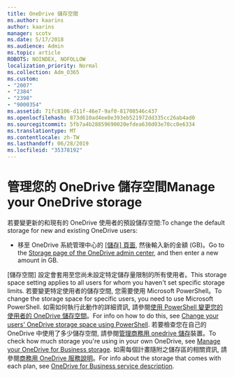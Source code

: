 ```yaml
---
title: OneDrive 儲存空間
ms.author: kaarins
author: kaarins
manager: scotv
ms.date: 5/17/2018
ms.audience: Admin
ms.topic: article
ROBOTS: NOINDEX, NOFOLLOW
localization_priority: Normal
ms.collection: Adm_O365
ms.custom:
- "2007"
- "2384"
- "2398"
- "9000354"
ms.assetid: 71fc8106-d11f-46e7-9af0-81708546c437
ms.openlocfilehash: 873d610ad4ee8e393eb521972dd335cc26ab4ad0
ms.sourcegitcommit: 5fb7a4b28859690020efdea630d03e70cc0e6334
ms.translationtype: MT
ms.contentlocale: zh-TW
ms.lasthandoff: 06/28/2019
ms.locfileid: "35378192"
---
```

# <a name="manage-your-onedrive-storage"></a><span data-ttu-id="d3ccb-102">管理您的 OneDrive 儲存空間</span><span class="sxs-lookup"><span data-stu-id="d3ccb-102">Manage your OneDrive storage</span></span>

<span data-ttu-id="d3ccb-103">若要變更新的和現有的 OneDrive 使用者的預設儲存空間:</span><span class="sxs-lookup"><span data-stu-id="d3ccb-103">To change the default storage for new and existing OneDrive users:</span></span>
  
- <span data-ttu-id="d3ccb-104">移至 OneDrive 系統管理中心的 [[儲存] 頁面](https://admin.onedrive.com/?v=StorageSettings), 然後輸入新的金額 (GB)。</span><span class="sxs-lookup"><span data-stu-id="d3ccb-104">Go to the [Storage page of the OneDrive admin center](https://admin.onedrive.com/?v=StorageSettings), and then enter a new amount in GB.</span></span>

<span data-ttu-id="d3ccb-105">[儲存空間] 設定會套用至您尚未設定特定儲存量限制的所有使用者。</span><span class="sxs-lookup"><span data-stu-id="d3ccb-105">This storage space setting applies to all users for whom you haven't set specific storage limits.</span></span> <span data-ttu-id="d3ccb-106">若要變更特定使用者的儲存空間, 您需要使用 Microsoft PowerShell。</span><span class="sxs-lookup"><span data-stu-id="d3ccb-106">To change the storage space for specific users, you need to use Microsoft PowerShell.</span></span> <span data-ttu-id="d3ccb-107">如需如何執行此動作的詳細資訊, 請參閱[使用 PowerShell 變更您的使用者的 OneDrive 儲存空間](https://go.microsoft.com/fwlink/?linkid=866402)。</span><span class="sxs-lookup"><span data-stu-id="d3ccb-107">For info on how to do this, see [Change your users' OneDrive storage space using PowerShell](https://go.microsoft.com/fwlink/?linkid=866402).</span></span> <span data-ttu-id="d3ccb-108">若要檢查您在自己的 OneDrive 中使用了多少儲存空間, 請參閱[管理商務用 onedrive 儲存](https://go.microsoft.com/fwlink/?linkid=866429)裝置。</span><span class="sxs-lookup"><span data-stu-id="d3ccb-108">To check how much storage you're using in your own OneDrive, see [Manage your OneDrive for Business storage](https://go.microsoft.com/fwlink/?linkid=866429).</span></span> <span data-ttu-id="d3ccb-109">如需每個計畫隨附之儲存區的相關資訊, 請參閱[商務用 OneDrive 服務說明](https://go.microsoft.com/fwlink/p/?LinkID=826071)。</span><span class="sxs-lookup"><span data-stu-id="d3ccb-109">For info about the storage that comes with each plan, see [OneDrive for Business service description](https://go.microsoft.com/fwlink/p/?LinkID=826071).</span></span>
  